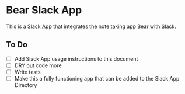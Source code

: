 # Bear Slack App

This is a [Slack App](https://api.slack.com/start) that integrates the note
taking app [Bear](https://bear.app/) with [Slack](https://slack.com/).

## To Do
- [ ] Add Slack App usage instructions to this document
- [ ] DRY out code more
- [ ] Write tests
- [ ] Make this a fully functioning app that can be added to the Slack App
  Directory
